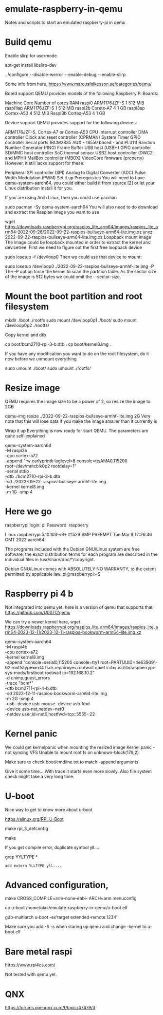 # emulate-raspberry-in-qemu
Notes and scripts to start an emulated raspberry-pi in qemu

# Build qemu
Enable slirp for usermode

apt-get install libslirp-dev

../configure --disable-werror --enable-debug --enable-slirp 

Some info from here, https://www.marcusfolkesson.se/categories/qemu/

Board support
QEMU provides models of the following Raspberry Pi Boards:

Machine	Core	Number of cores	RAM
   raspi0	ARM1176JZF-S  	1	512 MiB
   raspi1lap	ARM1176JZF-S	1	512 MiB
   raspi2b	Coretx-A7	4	1 GB
   raspi3ap	Cortex-A53	4	512 MiB
   Raspi3b	Cortex-A53	4	1 GB
   
Device support
QEMU provides support for the following devices:

ARM1176JZF-S, Cortex-A7 or Cortex-A53 CPU
Interrupt controller
DMA controller
Clock and reset controller (CPRMAN)
System Timer
GPIO controller
Serial ports (BCM2835 AUX - 16550 based - and PL011)
Random Number Generator (RNG)
Frame Buffer
USB host (USBH)
GPIO controller
SD/MMC host controller
SoC thermal sensor
USB2 host controller (DWC2 and MPHI)
MailBox controller (MBOX)
VideoCore firmware (property)
However, it still lacks support for these:

Peripheral SPI controller (SPI)
Analog to Digital Converter (ADC)
Pulse Width Modulation (PWM)
Set it up
Prerequisites
You will need to have qemu-system-aarch64, you could either build it from source [2] or let your Linux distribution install it for you.

If you are using Arch Linux, then you could use pacman

sudo pacman -Sy qemu-system-aarch64
You will also need to do download and extract the Raspian image you want to use

wget https://downloads.raspberrypi.org/raspios_lite_arm64/images/raspios_lite_arm64-2022-09-26/2022-09-22-raspios-bullseye-arm64-lite.img.xz
unxz 2022-09-22-raspios-bullseye-arm64-lite.img.xz
Loopback mount image
The image could be loopback mounted in order to extract the kernel and devicetree. First we need to figure out the first free loopback device

   sudo losetup -f
   /dev/loop0
Then we could use that device to mount:

   sudo losetup /dev/loop0  ./2022-09-22-raspios-bullseye-armhf-lite.img  -P
The -P option force the kernel to scan the partition table. As the sector size of the image is 512 bytes we could omit the --sector-size.

# Mount the boot partition and root filesystem

   mkdir ./boot ./rootfs
   sudo mount /dev/loop0p1 ./boot/
   sudo mount /dev/loop0p2 ./rootfs/
   
Copy kernel and dtb

   cp boot/bcm2710-rpi-3-b.dtb .
   cp boot/kernel8.img .
   
If you have any modification you want to do on the root filesystem, do it now before we unmount everything.

sudo umount ./boot/
sudo umount ./rootfs/

# Resize image
QEMU requires the image size to be a power of 2, so resize the image to 2GB

   qemu-img resize  ./2022-09-22-raspios-bullseye-armhf-lite.img 2G
Very note that this will lose data if you make the image smaller than it currently is

Wrap it up
Everything is now ready for start QEMU. The parameters are quite self-explained

qemu-system-aarch64 \
    -M raspi3b \
    -cpu cortex-a72 \
    -append "rw earlyprintk loglevel=8 console=ttyAMA0,115200 root=/dev/mmcblk0p2 rootdelay=1" \
    -serial stdio \
    -dtb ./bcm2710-rpi-3-b.dtb \
    -sd ./2022-09-22-raspios-bullseye-armhf-lite.img \
    -kernel kernel8.img \
    -m 1G -smp 4
    
# Here we go

   raspberrypi login: pi
   Password: raspberry
   
   Linux raspberrypi 5.10.103-v8+ #1529 SMP PREEMPT Tue Mar 8 12:26:46 GMT 2022 aarch64

   The programs included with the Debian GNU/Linux system are free software;
   the exact distribution terms for each program are described in the
   individual files in /usr/share/doc/*/copyright.

   Debian GNU/Linux comes with ABSOLUTELY NO WARRANTY, to the extent
   permitted by applicable law.
   pi@raspberrypi:~$


# Raspberry pi 4 b

Not integrated into qemu yet, here is a version of qemu that supports that 
https://github.com/U007D/qemu 

We can try a newer kernel here,
wget https://downloads.raspberrypi.org/raspios_lite_arm64/images/raspios_lite_arm64-2023-12-11/2023-12-11-raspios-bookworm-arm64-lite.img.xz



qemu-system-aarch64  \
    -M raspi4b  \
    -cpu cortex-a72 \
    -kernel kernel8.img \
    -append "console=serial0,115200 console=tty1 root=PARTUUID=4e639091-02 rootfstype=ext4 fsck.repair=yes rootwait quiet init=/usr/lib/raspberrypi-sys-mods/firstboot rootwait ip=192.168.10.2" \
    -d unimp,guest_errors  \
    -trace "bcm*" \
    -dtb bcm2711-rpi-4-b.dtb \
    -sd 2023-12-11-raspios-bookworm-arm64-lite.img \
    -m 2G -smp 4 \
    -usb -device usb-mouse -device usb-kbd \
	 -device usb-net,netdev=net0 \
	 -netdev user,id=net0,hostfwd=tcp::5555-:22

# Kernel panic
We could get kernelpanic when mounting the resized image
Kernel panic - not syncing VFS Unable to mount root fs on unknown-block(179,2)

Make sure to check boot/cmdline.txt to match -append arguments

Give it some time... With trace it starts even more slowly.
Also file system check might take a very long time.


# U-boot

Nice way to get to know more about u-boot

https://elinux.org/RPi_U-Boot

make rpi_3_defconfig

make

If you get compile error, duplicate symbol yll....

grep YYLTYPE  *

    add extern YLLTYPE yll....

 
# Advanced configuration,

   make CROSS_COMPILE=arm-none-eabi- ARCH=arm menuconfig
 

   cp u-boot /home/olas/emulate-raspberry-in-qemu/u-boot.elf

   gdb-multiarch u-boot -ex'target extended-remote:1234'

Make sure you add -S -s when staring up qemu
and change  -kernel to u-boot.elf



# Bare metal raspi

https://www.rpi4os.com/

Not tested with qemu yet.

# QNX

https://forums.openqnx.com/t/topic/47479/3






  

